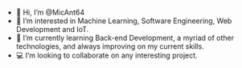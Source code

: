 - 👋 Hi, I’m @MicAnt64
- 👀 I’m interested in Machine Learning, Software Engineering, Web Development and IoT.
- 🌱 I’m currently learning Back-end Development, a myriad of other technologies, and always improving on my current skills. 
- 💻 I’m looking to collaborate on any interesting project.

<!---
MicAnt64/MicAnt64 is a ✨ special ✨ repository because its `README.md` (this file) appears on your GitHub profile.
You can click the Preview link to take a look at your changes.
--->
